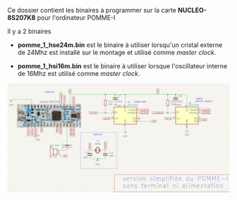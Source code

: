 Ce dossier contient les binaires à programmer sur la carte **NUCLEO-8S207K8** pour l'ordinateur POMME-I 

Il y a 2 binaires 

* **pomme_1_hse24m.bin**  est le binaire à utiliser lorsqu'un cristal externe de 24Mhz est installé sur le montage et utilisé comme *master clock*.

* **pomme_1_hsi16m.bin** est le binaire à utiliser lorsque l'oscillateur interne de 16Mhz est utilisé comme *master clock*.


![schématique du pomme-I](../docs/pomme-IS-schematic.png) 